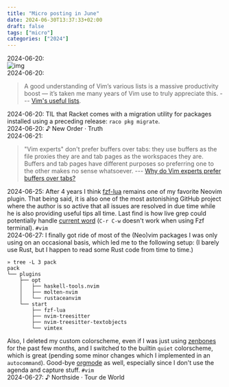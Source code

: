 ```yaml
---
title: "Micro posting in June"
date: 2024-06-30T13:37:33+02:00
draft: false
tags: ["micro"]
categories: ["2024"]
---
```


<a href="#" style="text-decoration: none;">2024-06-20</a>: <br>![img](/img/IMG_4072.JPEG)<br>
<a href="#" style="text-decoration: none;">2024-06-20</a>:

> A good understanding of Vim’s various lists is a massive productivity boost — it’s taken me many years of Vim use to truly appreciate this. --- [Vim's useful lists](https://codeinthehole.com/tips/vim-lists/#tip-custom-makeprg-programs).<br>

<a href="#" style="text-decoration: none;">2024-06-20</a>: TIL that Racket comes with a migration utility for packages installed using a preceding release: `raco pkg migrate`.<br>
<a href="#" style="text-decoration: none;">2024-06-20</a>: ♪ New Order · Truth<br>
<a href="#" style="text-decoration: none;">2024-06-21</a>:

> "Vim experts" don't prefer buffers over tabs: they use buffers as the file proxies they are and tab pages as the workspaces they are. Buffers and tab pages have different purposes so preferring one to the other makes no sense whatsoever. --- [Why do Vim experts prefer buffers over tabs?](https://stackoverflow.com/questions/26708822/why-do-vim-experts-prefer-buffers-over-tabs/26710166)<br>

<a href="#" style="text-decoration: none;">2024-06-25</a>: After 4 years I think [fzf-lua](https://github.com/ibhagwan/fzf-lua) remains one of my favorite Neovim plugin. That being said, it is also one of the most astonishing GitHub project where the author is so active that all issues are resolved in due time while he is also providing useful tips all time. Last find is how live grep could potentially handle [current word](https://github.com/ibhagwan/fzf-lua/issues/1262) (`C-r C-w` doesn't work when using Fzf terminal). `#vim`<br>
<a href="#" style="text-decoration: none;">2024-06-27</a>: I finally got ride of most of the (Neo)vim packages I was only using on an occasional basis, which led me to the following setup: (I barely use Rust, but I happen to read some Rust code from time to time.)

```shell
» tree -L 3 pack
pack
└── plugins
    ├── opt
    │   ├── haskell-tools.nvim
    │   ├── molten-nvim
    │   └── rustaceanvim
    └── start
        ├── fzf-lua
        ├── nvim-treesitter
        ├── nvim-treesitter-textobjects
        └── vimtex
```

Also, I deleted my custom colorscheme, even if I was just using [zenbones](https://github.com/zenbones-theme/zenbones.nvim) for the past few months, and I switched to the builtin `quiet` colorscheme, which is great (pending some minor changes which I implemented in an `autocommand`). Good-bye [orgmode](https://github.com/nvim-orgmode/orgmode) as well, especially since I don't use the agenda and capture stuff. `#vim`<br>
<a href="#" style="text-decoration: none;">2024-06-27</a>: ♪ Northside · Tour de World<br>
